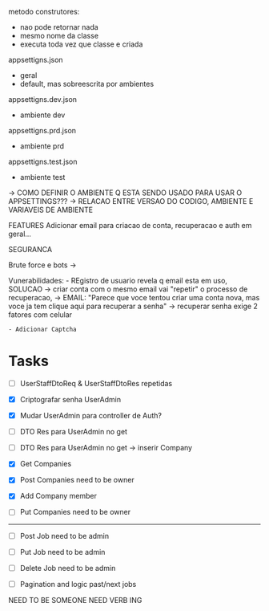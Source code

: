 metodo construtores:
- nao pode retornar nada
- mesmo nome da classe
- executa toda vez que classe e criada



appsettigns.json
- geral
- default, mas sobreescrita por ambientes

appsettigns.dev.json
- ambiente dev

appsettigns.prd.json
- ambiente prd

appsettigns.test.json
- ambiente test



-> COMO DEFINIR O AMBIENTE Q ESTA SENDO USADO PARA USAR O APPSETTINGS???
-> RELACAO ENTRE VERSAO DO CODIGO, AMBIENTE E VARIAVEIS DE AMBIENTE


FEATURES
Adicionar email para criacao de conta, recuperacao e auth em geral...



SEGURANCA

Brute force e bots ->

Vunerabilidades:
    - REgistro de usuario revela q email esta em uso, SOLUCAO -> criar conta com o mesmo email vai "repetir" o processo de recuperacao,
        -> EMAIL: "Parece que voce tentou criar uma conta nova, mas voce ja tem clique aqui para recuperar a senha" -> recuperar senha exige 2 fatores com celular
    
    - Adicionar Captcha







# Tasks
- [ ] UserStaffDtoReq & UserStaffDtoRes repetidas 
- [x] Criptografar senha UserAdmin
- [x] Mudar UserAdmin para controller de Auth?
- [ ] DTO Res para UserAdmin no get
- [ ] DTO Res para UserAdmin no get -> inserir Company

- [x] Get Companies
- [x] Post Companies need to be owner
- [x] Add Company member
- [ ] Put Companies need to be owner

-------------------------------------------------------------

- [ ] Post Job need to be admin
- [ ] Put Job need to be admin
- [ ] Delete Job need to be admin

- [ ] Pagination and logic past/next jobs





NEED TO BE SOMEONE
NEED VERB ING